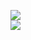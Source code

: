 [![](https://img.shields.io/badge/Made%20With-Github%20Spray-lightgrey.svg?style=for-the-badge&logo=github)](https://github.com/Annihil/github-spray#15930)  
[![](https://i.imgur.com/2DrTn0Z.gif)](https://github.com/Annihil/github-spray)